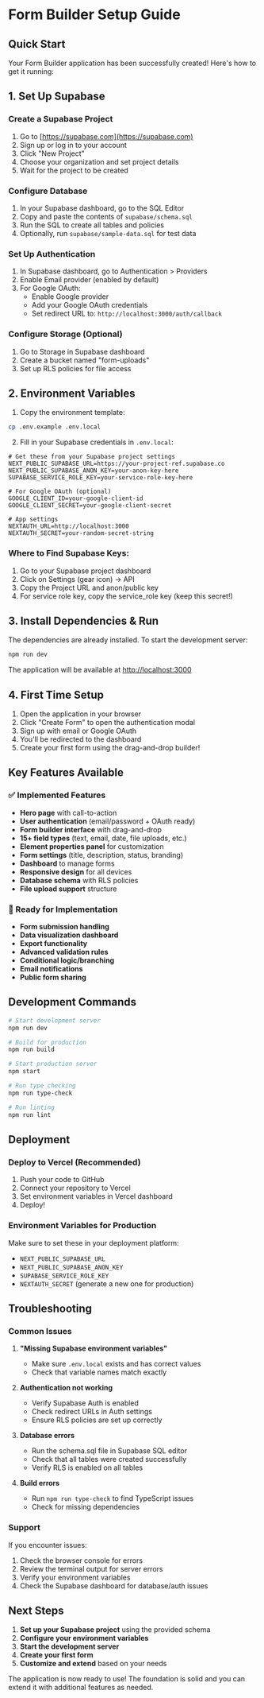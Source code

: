 # Form Builder Setup Guide

## Quick Start

Your Form Builder application has been successfully created! Here's how to get it running:

## 1. Set Up Supabase

### Create a Supabase Project
1. Go to [https://supabase.com](https://supabase.com)
2. Sign up or log in to your account
3. Click "New Project"
4. Choose your organization and set project details
5. Wait for the project to be created

### Configure Database
1. In your Supabase dashboard, go to the SQL Editor
2. Copy and paste the contents of `supabase/schema.sql`
3. Run the SQL to create all tables and policies
4. Optionally, run `supabase/sample-data.sql` for test data

### Set Up Authentication
1. In Supabase dashboard, go to Authentication > Providers
2. Enable Email provider (enabled by default)
3. For Google OAuth:
   - Enable Google provider
   - Add your Google OAuth credentials
   - Set redirect URL to: `http://localhost:3000/auth/callback`

### Configure Storage (Optional)
1. Go to Storage in Supabase dashboard
2. Create a bucket named "form-uploads"
3. Set up RLS policies for file access

## 2. Environment Variables

1. Copy the environment template:
```bash
cp .env.example .env.local
```

2. Fill in your Supabase credentials in `.env.local`:
```env
# Get these from your Supabase project settings
NEXT_PUBLIC_SUPABASE_URL=https://your-project-ref.supabase.co
NEXT_PUBLIC_SUPABASE_ANON_KEY=your-anon-key-here
SUPABASE_SERVICE_ROLE_KEY=your-service-role-key-here

# For Google OAuth (optional)
GOOGLE_CLIENT_ID=your-google-client-id
GOOGLE_CLIENT_SECRET=your-google-client-secret

# App settings
NEXTAUTH_URL=http://localhost:3000
NEXTAUTH_SECRET=your-random-secret-string
```

### Where to Find Supabase Keys:
1. Go to your Supabase project dashboard
2. Click on Settings (gear icon) → API
3. Copy the Project URL and anon/public key
4. For service role key, copy the service_role key (keep this secret!)

## 3. Install Dependencies & Run

The dependencies are already installed. To start the development server:

```bash
npm run dev
```

The application will be available at [http://localhost:3000](http://localhost:3000)

## 4. First Time Setup

1. Open the application in your browser
2. Click "Create Form" to open the authentication modal
3. Sign up with email or Google OAuth
4. You'll be redirected to the dashboard
5. Create your first form using the drag-and-drop builder!

## Key Features Available

### ✅ Implemented Features
- **Hero page** with call-to-action
- **User authentication** (email/password + OAuth ready)
- **Form builder interface** with drag-and-drop
- **15+ field types** (text, email, date, file uploads, etc.)
- **Element properties panel** for customization
- **Form settings** (title, description, status, branding)
- **Dashboard** to manage forms
- **Responsive design** for all devices
- **Database schema** with RLS policies
- **File upload support** structure

### 🚧 Ready for Implementation
- **Form submission handling**
- **Data visualization dashboard**
- **Export functionality**
- **Advanced validation rules**
- **Conditional logic/branching**
- **Email notifications**
- **Public form sharing**

## Development Commands

```bash
# Start development server
npm run dev

# Build for production
npm run build

# Start production server
npm start

# Run type checking
npm run type-check

# Run linting
npm run lint
```

## Deployment

### Deploy to Vercel (Recommended)
1. Push your code to GitHub
2. Connect your repository to Vercel
3. Set environment variables in Vercel dashboard
4. Deploy!

### Environment Variables for Production
Make sure to set these in your deployment platform:
- `NEXT_PUBLIC_SUPABASE_URL`
- `NEXT_PUBLIC_SUPABASE_ANON_KEY`
- `SUPABASE_SERVICE_ROLE_KEY`
- `NEXTAUTH_SECRET` (generate a new one for production)

## Troubleshooting

### Common Issues

1. **"Missing Supabase environment variables"**
   - Make sure `.env.local` exists and has correct values
   - Check that variable names match exactly

2. **Authentication not working**
   - Verify Supabase Auth is enabled
   - Check redirect URLs in Auth settings
   - Ensure RLS policies are set up correctly

3. **Database errors**
   - Run the schema.sql file in Supabase SQL editor
   - Check that all tables were created successfully
   - Verify RLS is enabled on all tables

4. **Build errors**
   - Run `npm run type-check` to find TypeScript issues
   - Check for missing dependencies

### Support
If you encounter issues:
1. Check the browser console for errors
2. Review the terminal output for server errors
3. Verify your environment variables
4. Check the Supabase dashboard for database/auth issues

## Next Steps

1. **Set up your Supabase project** using the provided schema
2. **Configure your environment variables**
3. **Start the development server**
4. **Create your first form**
5. **Customize and extend** based on your needs

The application is now ready to use! The foundation is solid and you can extend it with additional features as needed.
